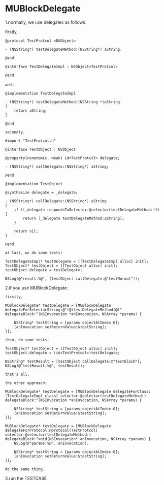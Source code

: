 MUBlockDelegate
============

1.normally, we use delegates as follows:
   
   firstly,
   
    @protocol TestProtcol <NSObject>

    - (NSString*) testDelegateMethod:(NSString*) aString;

    @end

    @interface TestDelegateImpl : NSObject<TestProtcol>

    @end

    and：

    @implementation TestDelegateImpl

    - (NSString*) testDelegateMethod:(NSString *)aString
    {
        return aString;
    }

    @end
    
    secondly,
    
    #import "TestProtcol.h"

    @interface TestObject : NSObject

    @property(nonatomic, weak) id<TestProtcol> delegate;

    - (NSString*) callDelegate:(NSString*) aString;

    @end
    
    @implementation TestObject

    @synthesize delegate = _delegate;

    - (NSString*) callDelegate:(NSString*) aString
    {
        if ([_delegate respondsToSelector:@selector(testDelegateMethod:)]) {
            return [_delegate testDelegateMethod:aString];
        }
        
        return nil;
    }

    @end
    
    at last, we do some tests:
    
    TestDelegateImpl* testDelegate = [[TestDelegateImpl alloc] init];
    TestObject* testObject = [[TestObject alloc] init];
    testObject.delegate = testDelegate;
    
    NSLog(@"result:%@", [testObject callDelegate:@"testNormal"]);
    
2.if you use MUBlockDelegate:

    firstly,
    
    MUBlockDelegate* testDelegate = [MUBlockDelegate delegateForSelectorString:@"(@)testDelegateMethod(@)" delegateBlock:^(NSInvocation *anInvocation, NSArray *params) {
        
        NSString* testString = [params objectAtIndex:0];
        [anInvocation setReturnValue:&testString];
    }];
    
    then, do some tests,
    
    TestObject* testObject = [[TestObject alloc] init];
    testObject.delegate = (id<TestProtcol>)testDelegate;
    
    NSString* testResult = [testObject callDelegate:@"testBlock"];
    NSLog(@"testResult:%@", testResult);
    
    that's all.
    
    the other approach:
    
    MUBlockDelegate* testDelegate = [MUBlockDelegate delegateForClass:[TestDelegateImpl class] selector:@selector(testDelegateMethod:) delegateBlock:^(NSInvocation *anInvocation, NSArray *params) {
        
        NSString* testString = [params objectAtIndex:0];
        [anInvocation setReturnValue:&testString];
    }];
    
    MUBlockDelegate* testDelegate = [MUBlockDelegate delegateForProtocol:@protocol(TestProtcol) selector:@selector(testDelegateMethod:) delegateBlock:^void(NSInvocation* anInvocation, NSArray *params) {
        NSLog(@"params:%@", anInvocation);
        
        NSString* testString = [params objectAtIndex:0];
        [anInvocation setReturnValue:&testString];
    }];
    
    do the same thing.
    
3.run the TESTCASE
    